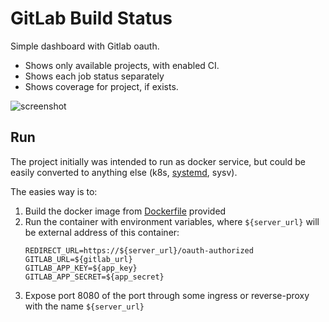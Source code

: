# GitLab Build Status

Simple dashboard with Gitlab oauth.

+ Shows only available projects, with enabled CI.
+ Shows each job status separately
+ Shows coverage for project, if exists.

![screenshot](screenshot.png)

## Run

The project initially was intended to run as docker service, but could be easily converted to anything else (k8s, [systemd](/status.service.j2), sysv).

The easies way is to:
1. Build the docker image from [Dockerfile](/Dockerfile) provided
2. Run the container with environment variables, where `${server_url}` will be external address of this container:
	```
	REDIRECT_URL=https://${server_url}/oauth-authorized
	GITLAB_URL=${gitlab_url}
	GITLAB_APP_KEY=${app_key}
	GITLAB_APP_SECRET=${app_secret}
	```
3. Expose port 8080 of the port through some ingress or reverse-proxy with the name `${server_url}`
